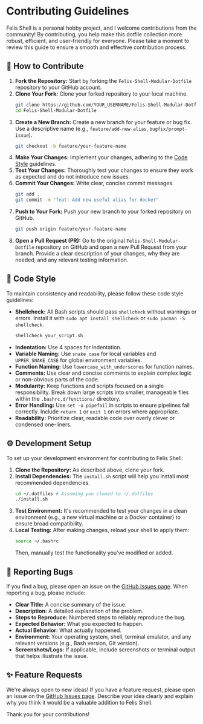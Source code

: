 # Contributing Guidelines

Felis Shell is a personal hobby project, and I welcome contributions from the community! By contributing, you help make this dotfile collection more robust, efficient, and user-friendly for everyone. Please take a moment to review this guide to ensure a smooth and effective contribution process.

## 🤝 How to Contribute

1.  **Fork the Repository:** Start by forking the `Felis-Shell-Modular-Dotfile` repository to your GitHub account.
2.  **Clone Your Fork:** Clone your forked repository to your local machine.
    ```bash
    git clone https://github.com/YOUR_USERNAME/Felis-Shell-Modular-Dotfile.git
    cd Felis-Shell-Modular-Dotfile
    ```
3.  **Create a New Branch:** Create a new branch for your feature or bug fix. Use a descriptive name (e.g., `feature/add-new-alias`, `bugfix/prompt-issue`).
    ```bash
    git checkout -b feature/your-feature-name
    ```
4.  **Make Your Changes:** Implement your changes, adhering to the [Code Style](#-code-style) guidelines.
5.  **Test Your Changes:** Thoroughly test your changes to ensure they work as expected and do not introduce new issues.
6.  **Commit Your Changes:** Write clear, concise commit messages.
    ```bash
    git add .
    git commit -m "feat: Add new useful alias for docker"
    ```
7.  **Push to Your Fork:** Push your new branch to your forked repository on GitHub.
    ```bash
    git push origin feature/your-feature-name
    ```
8.  **Open a Pull Request (PR):** Go to the original `Felis-Shell-Modular-Dotfile` repository on GitHub and open a new Pull Request from your branch. Provide a clear description of your changes, why they are needed, and any relevant testing information.

## 📝 Code Style

To maintain consistency and readability, please follow these code style guidelines:

*   **Shellcheck:** All Bash scripts should pass `shellcheck` without warnings or errors. Install it with `sudo apt install shellcheck` or `sudo pacman -S shellcheck`.
    ```bash
    shellcheck your_script.sh
    ```
*   **Indentation:** Use 4 spaces for indentation.
*   **Variable Naming:** Use `snake_case` for local variables and `UPPER_SNAKE_CASE` for global environment variables.
*   **Function Naming:** Use `lowercase_with_underscores` for function names.
*   **Comments:** Use clear and concise comments to explain complex logic or non-obvious parts of the code.
*   **Modularity:** Keep functions and scripts focused on a single responsibility. Break down large scripts into smaller, manageable files within the `.bashrc.d/functions/` directory.
*   **Error Handling:** Use `set -o pipefail` in scripts to ensure pipelines fail correctly. Include `return 1` or `exit 1` on errors where appropriate.
*   **Readability:** Prioritize clear, readable code over overly clever or condensed one-liners.

## ⚙️ Development Setup

To set up your development environment for contributing to Felis Shell:

1.  **Clone the Repository:** As described above, clone your fork.
2.  **Install Dependencies:** The `install.sh` script will help you install most recommended dependencies.
    ```bash
    cd ~/.dotfiles # Assuming you cloned to ~/.dotfiles
    ./install.sh
    ```
3.  **Test Environment:** It's recommended to test your changes in a clean environment (e.g., a new virtual machine or a Docker container) to ensure broad compatibility.
4.  **Local Testing:** After making changes, reload your shell to apply them:
    ```bash
    source ~/.bashrc
    ```
    Then, manually test the functionality you've modified or added.

## 🐛 Reporting Bugs

If you find a bug, please open an issue on the [GitHub Issues page](https://github.com/afif25fradana/Felis-Shell-Modular-Dotfile/issues). When reporting a bug, please include:

*   **Clear Title:** A concise summary of the issue.
*   **Description:** A detailed explanation of the problem.
*   **Steps to Reproduce:** Numbered steps to reliably reproduce the bug.
*   **Expected Behavior:** What you expected to happen.
*   **Actual Behavior:** What actually happened.
*   **Environment:** Your operating system, shell, terminal emulator, and any relevant versions (e.g., Bash version, Git version).
*   **Screenshots/Logs:** If applicable, include screenshots or terminal output that helps illustrate the issue.

## ✨ Feature Requests

We're always open to new ideas! If you have a feature request, please open an issue on the [GitHub Issues page](https://github.com/afif25fradana/Felis-Shell-Modular-Dotfile/issues). Describe your idea clearly and explain why you think it would be a valuable addition to Felis Shell.

Thank you for your contributions!
